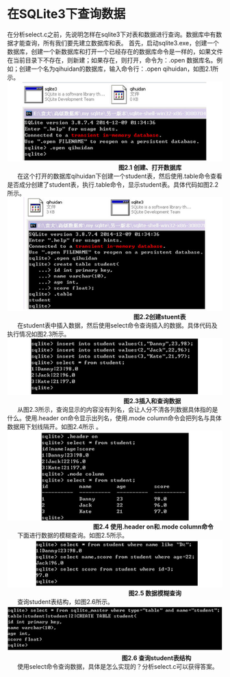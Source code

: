 # 在SQLite3下查询数据
在分析select.c之前，先说明怎样在sqlite3下对表和数据进行查询。数据库中有数据才能查询，所有我们要先建立数据库和表。
首先，启动sqlite3.exe，创建一个数据库，创建一个新数据库和打开一个已经存在的数据库命令是一样的，如果文件在当前目录下不存在，则新建；如果存在，则打开，命令为：.open 数据库名。例如；创建一个名为qihuidan的数据库，输入命令行：.open qihuidan，如图2.1所示。
<img src="openDB.jpg">
&nbsp;&nbsp;&nbsp;&nbsp;&nbsp;&nbsp;&nbsp;&nbsp;&nbsp;&nbsp;&nbsp;&nbsp;&nbsp;&nbsp;&nbsp;&nbsp;&nbsp;&nbsp;&nbsp;&nbsp;&nbsp;&nbsp;&nbsp;&nbsp;&nbsp;&nbsp;&nbsp;&nbsp;&nbsp;&nbsp;&nbsp;&nbsp;&nbsp;&nbsp;&nbsp;&nbsp;&nbsp;&nbsp;&nbsp;&nbsp;&nbsp;&nbsp;&nbsp;&nbsp;&nbsp;&nbsp;&nbsp;&nbsp;&nbsp;&nbsp;&nbsp;&nbsp;&nbsp;&nbsp;&nbsp;&nbsp;&nbsp;&nbsp;&nbsp;&nbsp;&nbsp;&nbsp;&nbsp;&nbsp;&nbsp;&nbsp;**图2.1 创建、打开数据库**<br>
&nbsp;&nbsp;&nbsp;&nbsp;&nbsp;&nbsp;在这个打开的数据库qihuidan下创建一个student表，然后使用.table命令查看是否成分创建了student表，执行.table命令，显示student表。具体代码如图2.2所示。
<img src="stuTable.jpg">
&nbsp;&nbsp;&nbsp;&nbsp;&nbsp;&nbsp;&nbsp;&nbsp;&nbsp;&nbsp;&nbsp;&nbsp;&nbsp;&nbsp;&nbsp;&nbsp;&nbsp;&nbsp;&nbsp;&nbsp;&nbsp;&nbsp;&nbsp;&nbsp;&nbsp;&nbsp;&nbsp;&nbsp;&nbsp;&nbsp;&nbsp;&nbsp;&nbsp;&nbsp;&nbsp;&nbsp;&nbsp;&nbsp;&nbsp;&nbsp;&nbsp;&nbsp;&nbsp;&nbsp;&nbsp;&nbsp;&nbsp;&nbsp;&nbsp;&nbsp;&nbsp;&nbsp;&nbsp;&nbsp;&nbsp;&nbsp;&nbsp;&nbsp;&nbsp;&nbsp;&nbsp;&nbsp;&nbsp;&nbsp;&nbsp;&nbsp;&nbsp;&nbsp;&nbsp;&nbsp;&nbsp;&nbsp;&nbsp;&nbsp;&nbsp;**图2.2创建stuent表**<br>
&nbsp;&nbsp;&nbsp;&nbsp;&nbsp;&nbsp;在student表中插入数据，然后使用select命令查询插入的数据。具体代码及执行情况如图2.3所示。
<img src="inAndQuery.jpg">
&nbsp;&nbsp;&nbsp;&nbsp;&nbsp;&nbsp;&nbsp;&nbsp;&nbsp;&nbsp;&nbsp;&nbsp;&nbsp;&nbsp;&nbsp;&nbsp;&nbsp;&nbsp;&nbsp;&nbsp;&nbsp;&nbsp;&nbsp;&nbsp;&nbsp;&nbsp;&nbsp;&nbsp;&nbsp;&nbsp;&nbsp;&nbsp;&nbsp;&nbsp;&nbsp;&nbsp;&nbsp;&nbsp;&nbsp;&nbsp;&nbsp;&nbsp;&nbsp;&nbsp;&nbsp;&nbsp;&nbsp;&nbsp;&nbsp;&nbsp;&nbsp;&nbsp;&nbsp;&nbsp;&nbsp;&nbsp;&nbsp;&nbsp;&nbsp;&nbsp;&nbsp;&nbsp;&nbsp;&nbsp;&nbsp;&nbsp;&nbsp;&nbsp;&nbsp;**图2.3插入和查询数据**<br>
&nbsp;&nbsp;&nbsp;&nbsp;&nbsp;&nbsp;从图2.3所示，查询显示的内容没有列名，会让人分不清各列数据具体指的是什么。使用.header on命令显示出列名，使用.mode column命令会把列名与具体数据用下划线隔开。如图2.4所示  。
<img src="headerAndMode.jpg">
&nbsp;&nbsp;&nbsp;&nbsp;&nbsp;&nbsp;&nbsp;&nbsp;&nbsp;&nbsp;&nbsp;&nbsp;&nbsp;&nbsp;&nbsp;&nbsp;&nbsp;&nbsp;&nbsp;&nbsp;&nbsp;&nbsp;&nbsp;&nbsp;&nbsp;&nbsp;&nbsp;&nbsp;&nbsp;&nbsp;&nbsp;&nbsp;&nbsp;&nbsp;&nbsp;&nbsp;&nbsp;&nbsp;&nbsp;&nbsp;&nbsp;&nbsp;&nbsp;&nbsp;&nbsp;&nbsp;&nbsp;&nbsp;&nbsp;&nbsp;&nbsp;**图2.4 使用.header on和.mode column命令**<br>
&nbsp;&nbsp;&nbsp;&nbsp;&nbsp;&nbsp;下面进行数据的模糊查询。如图2.5所示。
<img src="unclearQuert.jpg">
&nbsp;&nbsp;&nbsp;&nbsp;&nbsp;&nbsp;&nbsp;&nbsp;&nbsp;&nbsp;&nbsp;&nbsp;&nbsp;&nbsp;&nbsp;&nbsp;&nbsp;&nbsp;&nbsp;&nbsp;&nbsp;&nbsp;&nbsp;&nbsp;&nbsp;&nbsp;&nbsp;&nbsp;&nbsp;&nbsp;&nbsp;&nbsp;&nbsp;&nbsp;&nbsp;&nbsp;&nbsp;&nbsp;&nbsp;&nbsp;&nbsp;&nbsp;&nbsp;&nbsp;&nbsp;&nbsp;&nbsp;&nbsp;&nbsp;&nbsp;&nbsp;&nbsp;&nbsp;&nbsp;&nbsp;&nbsp;&nbsp;&nbsp;&nbsp;&nbsp;&nbsp;&nbsp;&nbsp;&nbsp;&nbsp;&nbsp;&nbsp;&nbsp;&nbsp;&nbsp;&nbsp;&nbsp;**图2.5 数据模糊查询**<br>
&nbsp;&nbsp;&nbsp;&nbsp;&nbsp;&nbsp;查询student表结构，如图2.6所示。
<img src="tableStructure.jpg">
&nbsp;&nbsp;&nbsp;&nbsp;&nbsp;&nbsp;&nbsp;&nbsp;&nbsp;&nbsp;&nbsp;&nbsp;&nbsp;&nbsp;&nbsp;&nbsp;&nbsp;&nbsp;&nbsp;&nbsp;&nbsp;&nbsp;&nbsp;&nbsp;&nbsp;&nbsp;&nbsp;&nbsp;&nbsp;&nbsp;&nbsp;&nbsp;&nbsp;&nbsp;&nbsp;&nbsp;&nbsp;&nbsp;&nbsp;&nbsp;&nbsp;&nbsp;&nbsp;&nbsp;&nbsp;&nbsp;&nbsp;&nbsp;&nbsp;&nbsp;&nbsp;&nbsp;&nbsp;&nbsp;&nbsp;&nbsp;&nbsp;&nbsp;&nbsp;&nbsp;&nbsp;&nbsp;&nbsp;&nbsp;&nbsp;&nbsp;&nbsp;&nbsp;**图2.6 查询student表结构**<br>
&nbsp;&nbsp;&nbsp;&nbsp;&nbsp;&nbsp;使用select命令查询数据，具体是怎么实现的？分析select.c可以获得答案。
